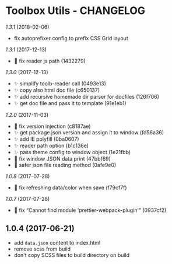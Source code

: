 # Toolbox Utils - CHANGELOG

*1.3.1* (2018-02-06)
  - fix autoprefixer config to prefix CSS Grid layout

*1.3.1* (2017-12-13)
  - 🐛 fix reader js path (1432279)

*1.3.0* (2017-12-13)
  - ✨ simplify toolb-reader call (0493e13) 
  - ✨ copy also html doc file (c650137) 
  - ✨ add recursive homemade dir parser for docfiles (126f706) 
  - ✨ get doc file and pass it to template (91e1eb1)

*1.2.0* (2017-11-03)
  - 🐛 fix version injection (c8187ae) 
  - ✨ get package.json version and assign it to window (fd56a36) 
  - ✨ add IE polyfill (0ba0607) 
  - ✨ reader path option (b1c136e) 
  - ✨ pass theme config to window object (1e21fbb) 
  - 🐛 fix window JSON data print (47bbf69) 
  - 🔨 safer json file reading method (0afe9e0)

*1.0.8* (2017-07-28)
  - 🐛 fix refreshing data/color when save (f79cf7f)

*1.0.7* (2017-07-26)
  - 🐛 fix “Cannot find module 'prettier-webpack-plugin'” (0937cf2)

## 1.0.4 (2017-06-21)
- add `data.json` content to index.html
- remove scss from build
- don't copy SCSS files to build directory on build
